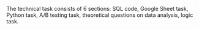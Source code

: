 The technical task consists of 6 sections:
SQL code, Google Sheet task, Python task, A/B testing task, theoretical questions on data analysis, logic task.

